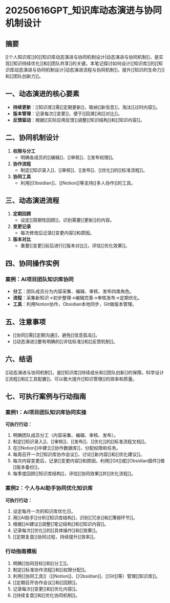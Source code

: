 # 20250616GPT_知识库动态演进与协同机制设计

## 摘要

[[个人知识库]]的[[知识库动态演进与协同机制设计|动态演进与协同机制]]，是实现[[知识持续优化]]和[[团队共享]]的关键。本笔记探讨如何设计[[知识库]]的[[知识库动态演进与协同机制设计|动态演进流程与协同机制]]，提升[[知识的生命力]]和[[团队创新力]]。

## 一、动态演进的核心要素

- **持续更新**：[[知识库]]需[[定期更新]]，吸纳[[新信息]]，淘汰[[过时内容]]。
- **版本管理**：记录每次[[变更]]，便于[[回溯]]和[[对比]]。
- **反馈驱动**：根据[[实际应用反馈]]调整[[知识结构]]和[[知识内容]]。

## 二、协同机制设计

1. **权限与分工**
   - 明确各成员的[[编辑]]、[[审核]]、[[发布权限]]。
2. **协作流程**
   - 制定[[知识录入]]、[[审核]]、[[发布]]、[[优化]]的[[标准流程]]。
3. **协同工具**
   - 利用[[Obsidian]]、[[Notion]]等支持[[多人协作]]的工具。

## 三、动态演进流程

1. **定期回顾**
   - 设定[[周期性回顾]]，识别需要[[更新]]的内容。
2. **变更记录**
   - 每次修改后记录[[变更内容]]和原因。
3. **版本对比**
   - 重要[[变更]]前后进行[[版本对比]]，评估[[优化效果]]。

## 四、协同操作实例

### 案例：AI项目团队知识库协同

- **分工**：团队成员分为内容采集、编辑、审核、发布四类角色。
- **流程**：采集新知识→初步整理→编辑完善→审核发布→定期优化。
- **工具**：利用Notion协作，Obsidian本地同步，Git做版本管理。

## 五、注意事项

- [[协同]]需[[定期沟通]]，避免[[信息孤岛]]。
- [[动态演进]]要有明确的[[评估标准]]和[[反馈机制]]。

## 六、结语

[[动态演进与协同机制]]，是[[知识库]]持续成长和[[团队创新]]的保障。科学设计[[流程]]和[[工具配置]]，可以极大提升[[知识管理]]的效率和质量。

## 七、可执行案例与行动指南

### 案例1：AI项目团队知识库协同实操

**可执行行动：**
1. 明确团队成员分工（内容采集、编辑、审核、发布）。
2. 制定[[知识录入]]、[[审核]]、[[发布]]、[[优化]]的[[标准流程文档]]。
3. 在[[Notion]]中建立[[协作数据库]]，分配权限和任务。
4. 每周召开一次[[知识库协作会议]]，讨论[[新内容]]和[[优化建议]]。
5. 每次内容变更后，记录[[变更内容]]和原因，利用[[Git]]或[[Obsidian插件]]做[[版本备份]]。
6. 每季度回顾[[知识库结构]]，评估[[协同效果]]并[[优化流程]]。

### 案例2：个人与AI助手协同优化知识库

**可执行行动：**
1. 设定每月一次的知识库优化日。
2. 用[[AI助手]]分析[[知识库结构]]，识别[[冗余]]和[[薄弱环节]]。
3. 根据[[AI建议]]调整[[笔记结构]]和[[知识内容]]。
4. 记录每次[[优化]]的[[具体操作]]和[[效果]]。
5. [[定期复盘]]协同过程，持续提升[[效率]]。

### 行动指南模板

1. 明确[[协同目标]]和[[分工]]。
2. 制定[[标准协作流程]]和[[权限分配]]。
3. 利用[[协同工具]]（[[Notion]]、[[Obsidian]]、[[Git]]等）管理[[知识库]]。
4. [[定期召开协作会议]]和[[回顾]]。
5. 记录每次[[变更]]和[[优化内容]]。
6. [[持续复盘]]和[[优化协同机制]]。
